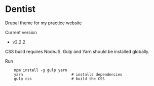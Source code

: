 # Dentist

Drupal theme for my practice website

Current version
- v2.2.2

CSS build requires NodeJS. Gulp and Yarn should be installed globally.

Run
```
    npm install -g gulp yarn
    yarn                      # installs dependencies
    gulp css                  # build the CSS
```
